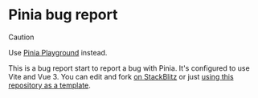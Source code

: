 # Pinia bug report

> [!CAUTION]
> Use [Pinia Playground](https://play.pinia.vuejs.org) instead.

This is a bug report start to report a bug with Pinia. It's configured to use Vite and Vue 3. You can edit and fork [on StackBlitz](http://stackblitz.com/github/piniajs/bug-report) or just [using this repository as a template](https://github.com/piniajs/bug-report/generate).
